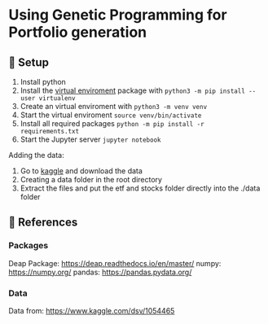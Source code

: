# Using Genetic Programming for Portfolio generation

## 🚀 Setup
1. Install python
2. Install the [virtual enviroment](https://virtualenv.pypa.io/en/latest/) package with `python3 -m pip install --user virtualenv`
3. Create an virtual enviroment with `python3 -m venv venv`
4. Start the virtual enviroment `source venv/bin/activate`
5. Install all required packages `python -m pip install -r requirements.txt`
6. Start the Jupyter server `jupyter notebook`

Adding the data:
1. Go to [kaggle](https://www.kaggle.com/dsv/1054465) and download the data
2. Creating a data folder in the root directory
3. Extract the files and put the etf and stocks folder directly into the ./data folder

## 🔗 References
### Packages
Deap Package: https://deap.readthedocs.io/en/master/
numpy: https://numpy.org/
pandas: https://pandas.pydata.org/

### Data
Data from: https://www.kaggle.com/dsv/1054465
